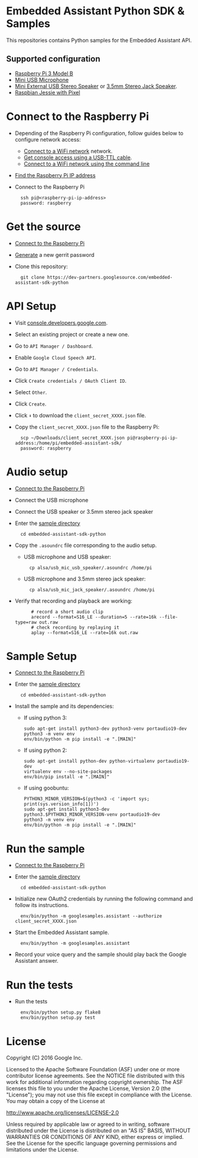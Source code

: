 Embedded Assistant Python SDK & Samples
=======================================

This repositories contains Python samples for the Embedded Assistant API.

Supported configuration
-----------------------

- [Raspberry Pi 3 Model B](https://www.adafruit.com/products/3334)
- [Mini USB Microphone](https://www.adafruit.com/product/3367)
- [Mini External USB Stereo Speaker](https://www.adafruit.com/products/3369) or [3.5mm Stereo Jack Speaker](https://www.sparkfun.com/products/14023).
- [Raspbian Jessie with Pixel](https://www.raspberrypi.org/downloads/raspbian/)

Connect to the Raspberry Pi
===========================

- Depending of the Raspberry Pi configuration, follow guides below to
configure network access:

    - [Connect to a WiFi network](https://www.raspberrypi.org/documentation/configuration/wireless/README.md) network.
    - [Get console access using a USB-TTL cable](https://learn.adafruit.com/adafruits-raspberry-pi-lesson-5-using-a-console-cable/overview).
    - [Connect to a WiFi network using the command line](https://www.raspberrypi.org/documentation/configuration/wireless/wireless-cli.md)

- [Find the Raspberry Pi IP address](https://www.raspberrypi.org/documentation/remote-access/ip-address.md)
- Connect to the Raspberry Pi

        ssh pi@<raspberry-pi-ip-address>
        password: raspberry

Get the source
==============

- [Connect to the Raspberry Pi](#Connect-to-the-Raspberry-Pi)
- [Generate](https://dev-partners-review.googlesource.com/new-password) a new gerrit password
- Clone this repository:

        git clone https://dev-partners.googlesource.com/embedded-assistant-sdk-python

API Setup
=========

- Visit [console.developers.google.com](console.developers.google.com).
- Select an existing project or create a new one.
- Go to `API Manager / Dashboard`.
- Enable `Google Cloud Speech API`.
- Go to `API Manager / Credentials`.
- Click `Create credentials / OAuth Client ID`.
- Select `Other`.
- Click `Create`.
- Click `⬇` to download the `client_secret_XXXX.json` file.
- Copy the `client_secret_XXXX.json` file to the Raspberry Pi:

        scp ~/Downloads/client_secret_XXXX.json pi@raspberry-pi-ip-address:/home/pi/embedded-assistant-sdk/
        password: raspberry

Audio setup
===========

- [Connect to the Raspberry Pi](#Connect-to-the-Raspberry-Pi)
- Connect the USB microphone
- Connect the USB speaker or 3.5mm stereo jack speaker
- Enter the [sample directory](#Get-the-source)

        cd embedded-assistant-sdk-python

- Copy the `.asoundrc` file corresponding to the audio setup.

    - USB microphone and USB speaker:

            cp alsa/usb_mic_usb_speaker/.asoundrc /home/pi

    - USB microphone and 3.5mm stereo jack speaker:

            cp alsa/usb_mic_jack_speaker/.asoundrc /home/pi

- Verify that recording and playback are working:

            # record a short audio clip
            arecord --format=S16_LE --duration=5 --rate=16k --file-type=raw out.raw
            # check recording by replaying it
            aplay --format=S16_LE --rate=16k out.raw


Sample Setup
============

- [Connect to the Raspberry Pi](#Connect-to-the-Raspberry-Pi)
- Enter the [sample directory](#Get-the-source)

        cd embedded-assistant-sdk-python

- Install the sample and its dependencies:
  - If using python 3:

        sudo apt-get install python3-dev python3-venv portaudio19-dev
        python3 -m venv env
        env/bin/python -m pip install -e ".[MAIN]"

  - If using python 2:

        sudo apt-get install python-dev python-virtualenv portaudio19-dev
        virtualenv env --no-site-packages
        env/bin/pip install -e ".[MAIN]"

  - If using goobuntu:

        PYTHON3_MINOR_VERSION=$(python3 -c 'import sys; print(sys.version_info[1])')
        sudo apt-get install python3-dev python3.$PYTHON3_MINOR_VERSION-venv portaudio19-dev
        python3 -m venv env
        env/bin/python -m pip install -e ".[MAIN]"

Run the sample
==============

- [Connect to the Raspberry Pi](#Connect-to-the-Raspberry-Pi)
- Enter the [sample directory](#Get-the-source)

        cd embedded-assistant-sdk-python

- Initialize new OAuth2 credentials by running the following command
  and follow its instructions.

        env/bin/python -m googlesamples.assistant --authorize client_secret_XXXX.json

- Start the Embedded Assistant sample.

        env/bin/python -m googlesamples.assistant

- Record your voice query and the sample should play back the Google
  Assistant answer.

Run the tests
=============

- Run the tests

        env/bin/python setup.py flake8
        env/bin/python setup.py test

License
=======

Copyright (C) 2016 Google Inc.

Licensed to the Apache Software Foundation (ASF) under one or more contributor
license agreements.  See the NOTICE file distributed with this work for
additional information regarding copyright ownership.  The ASF licenses this
file to you under the Apache License, Version 2.0 (the "License"); you may not
use this file except in compliance with the License.  You may obtain a copy of
the License at

  http://www.apache.org/licenses/LICENSE-2.0

Unless required by applicable law or agreed to in writing, software
distributed under the License is distributed on an "AS IS" BASIS, WITHOUT
WARRANTIES OR CONDITIONS OF ANY KIND, either express or implied.  See the
License for the specific language governing permissions and limitations under
the License.
